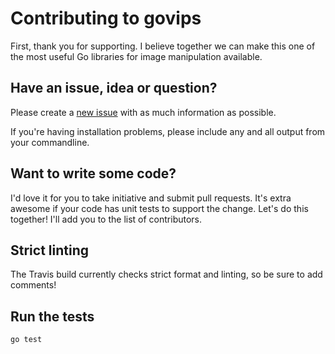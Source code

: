 # Contributing to govips
First, thank you for supporting. I believe together we can make this one of the most useful Go libraries for image manipulation available.

## Have an issue, idea or question?
Please create a [new issue](https://github.com/jhford/govips/issues/new) with as much information as possible.

If you're having installation problems, please include any and all output from your commandline.

## Want to write some code?
I'd love it for you to take initiative and submit pull requests. It's extra awesome if your code has unit tests to support the change. Let's do this together! I'll add you to the list of contributors.

## Strict linting
The Travis build currently checks strict format and linting, so be sure to add comments!

## Run the tests

```sh
go test
```
